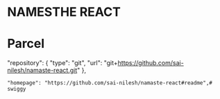 # NAMESTHE REACT

# Parcel


 "repository": {
    "type": "git",
    "url": "git+https://github.com/sai-nilesh/namaste-react.git"
  },

    "homepage": "https://github.com/sai-nilesh/namaste-react#readme",#   s w i g g y  
 